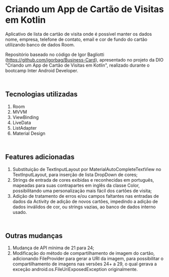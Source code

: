 # Criando um App de Cartão de Visitas em Kotlin

Aplicativo de lista de cartão de visita onde é possível manter os dados nome, empresa, telefone de contato, email e cor de fundo do cartão utilizando banco de dados Room.

Repositório baseado no código de Igor Bagliotti (https://github.com/igorbag/Business-Card), apresentado no projeto da DIO "Criando um App de Cartão de Visitas em Kotlin", realizado durante o bootcamp Inter Android Developer.


## <br />Tecnologias utilizadas 
1. Room
2. MVVM
3. ViewBinding
4. LiveData
5. ListAdapter
6. Material Design

## <br />Features adicionadas
1. Substituição de TextInputLayout por MaterialAutoCompleteTextView no TextInputLayout, para inserção de lista DropDown de cores;
2. Strings de entrada de cores exibidas e reconhecidas em português, mapeadas para suas contrapartes em inglês da classe Color, possibilitando uma personalização mais fácil dos cartões de visita;
3. Adição de tratamento de erros e/ou campos faltantes nas entradas de dados da Activity de adição de novos cartões, impedindo a adição de dados inválidos de cor, ou strings vazias, ao banco de dados interno usado.

## <br />Outras mudanças
1. Mudança de API mínima de 21 para 24;
2. Modificação do método de compartilhamento de imagem do cartão, adicionando FileProvider para gerar a URI da imagem, para possibilitar o compartilhamento de imagens nas versões 24+ a 29, o qual gerava a exceção android.os.FileUriExposedException originalmente.


